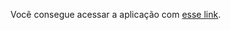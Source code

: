 <p>Você consegue acessar a aplicação com <a href="[este link](https://nlw-expert-notes-self.vercel.app)" target="_blank">esse link</a>.</p>
